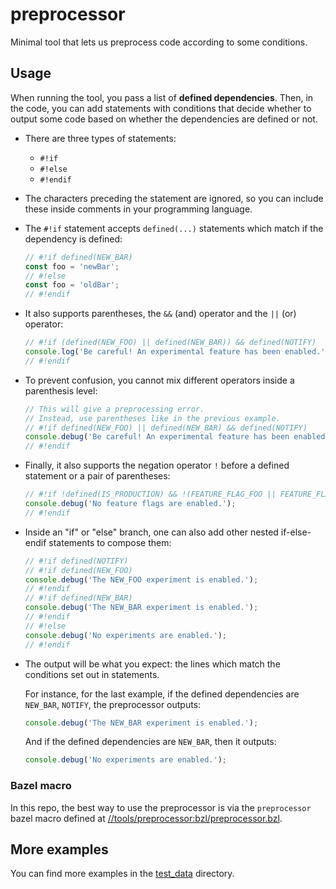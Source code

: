 # preprocessor

Minimal tool that lets us preprocess code according to some conditions.

## Usage

When running the tool, you pass a list of **defined dependencies**. Then, in
the code, you can add statements with conditions that decide whether to output
some code based on whether the dependencies are defined or not.

- There are three types of statements:

  - `#!if`
  - `#!else`
  - `#!endif`

- The characters preceding the statement are ignored, so you can include these
  inside comments in your programming language.

- The `#!if` statement accepts `defined(...)` statements which match if the
  dependency is defined:

  ```ts
  // #!if defined(NEW_BAR)
  const foo = 'newBar';
  // #!else
  const foo = 'oldBar';
  // #!endif
  ```

- It also supports parentheses, the `&&` (and) operator and the `||` (or)
  operator:

  ```ts
  // #!if (defined(NEW_FOO) || defined(NEW_BAR)) && defined(NOTIFY)
  console.log('Be careful! An experimental feature has been enabled.');
  // #!endif
  ```

- To prevent confusion, you cannot mix different operators inside a parenthesis
  level:

  ```ts
  // This will give a preprocessing error.
  // Instead, use parentheses like in the previous example.
  // #!if defined(NEW_FOO) || defined(NEW_BAR) && defined(NOTIFY)
  console.debug('Be careful! An experimental feature has been enabled.');
  // #!endif
  ```

- Finally, it also supports the negation operator `!` before a defined
  statement or a pair of parentheses:

  ```ts
  // #!if !defined(IS_PRODUCTION) && !(FEATURE_FLAG_FOO || FEATURE_FLAG_BAR)
  console.debug('No feature flags are enabled.');
  // #!endif
  ```

- Inside an "if" or "else" branch, one can also add other nested if-else-endif
  statements to compose them:

  ```ts
  // #!if defined(NOTIFY)
  // #!if defined(NEW_FOO)
  console.debug('The NEW_FOO experiment is enabled.');
  // #!endif
  // #!if defined(NEW_BAR)
  console.debug('The NEW_BAR experiment is enabled.');
  // #!endif
  // #!else
  console.debug('No experiments are enabled.');
  // #!endif
  ```

- The output will be what you expect: the lines which match the conditions set
  out in statements.

  For instance, for the last example, if the defined dependencies are
  `NEW_BAR`, `NOTIFY`, the preprocessor outputs:

  ```ts
  console.debug('The NEW_BAR experiment is enabled.');
  ```

  And if the defined dependencies are `NEW_BAR`, then it outputs:

  ```ts
  console.debug('No experiments are enabled.');
  ```

### Bazel macro

In this repo, the best way to use the preprocessor is via the `preprocessor`
bazel macro defined at
[//tools/preprocessor:bzl/preprocessor.bzl](./bzl/preprocessor.bzl).

## More examples

You can find more examples in the [test\_data](./test_data) directory.
